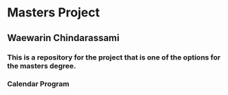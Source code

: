 # Masters Project

## Waewarin Chindarassami

### This is a repository for the project that is one of the options for the masters degree.

### Calendar Program
